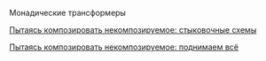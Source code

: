 Монадические трансформеры


[Пытаясь композировать некомпозируемое: стыковочные схемы](https://habr.com/ru/articles/467683/)

[Пытаясь композировать некомпозируемое: поднимаем всё](https://habr.com/ru/articles/485518/)

